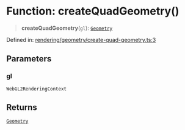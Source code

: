 # Function: createQuadGeometry()

> **createQuadGeometry**(`gl`): [`Geometry`](../classes/Geometry.md)

Defined in: [rendering/geometry/create-quad-geometry.ts:3](https://github.com/Forge-Game-Engine/Forge/blob/80c88dbc1226e2ea185d187b85121eb9c3da7ead/src/rendering/geometry/create-quad-geometry.ts#L3)

## Parameters

### gl

`WebGL2RenderingContext`

## Returns

[`Geometry`](../classes/Geometry.md)
